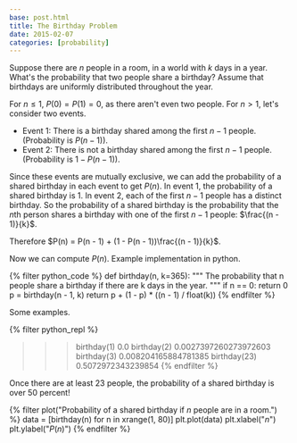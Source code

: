```yaml
---
base: post.html
title: The Birthday Problem
date: 2015-02-07
categories: [probability]
---
```


Suppose there are $n$ people in a room, in a world with $k$ days in a year.
What's the probability that two people share a birthday? Assume that birthdays
are uniformly distributed throughout the year.

For $n \leq 1$, $P(0) = P(1) = 0$, as there aren't even two people.
For $n > 1$, let's consider two events.

- Event 1: There is a birthday shared among the first $n - 1$ people. (Probability is $P(n - 1)$).
- Event 2: There is not a birthday shared among the first $n - 1$ people. (Probability is $1 - P(n - 1)$).

Since these events are mutually exclusive, we can add the probability of a shared birthday
in each event to get $P(n)$. In event 1, the probability of a shared birthday is $1$. In
event 2, each of the first $n - 1$ people has a distinct birthday. So the probability of a
shared birthday is the probability that the $n$th person shares a birthday with one of the
first $n - 1$ people: $\frac{(n - 1)}{k}$.

Therefore $P(n) = P(n - 1) + (1 - P(n - 1))\frac{(n - 1)}{k}$.

Now we can compute $P(n)$. Example implementation in python.

{% filter python_code %}
def birthday(n, k=365):
    """
    The probability that n people share a birthday if there are k days in the year.
    """
    if n == 0:
        return 0
    p = birthday(n - 1, k)
    return p + (1 - p) * ((n - 1) / float(k))
{% endfilter %}

Some examples.

{% filter python_repl %}
>>> birthday(1)
0.0
>>> birthday(2)
0.0027397260273972603
>>> birthday(3)
0.008204165884781385
>>> birthday(23)
0.5072972343239854
{% endfilter %}

Once there are at least 23 people, the probability of a shared birthday is over 50 percent!

{% filter plot("Probability of a shared birthday if $n$ people are in a room.") %}
data = [birthday(n) for n in xrange(1, 80)]
plt.plot(data)
plt.xlabel("$n$")
plt.ylabel("$P(n)$")
{% endfilter %}
